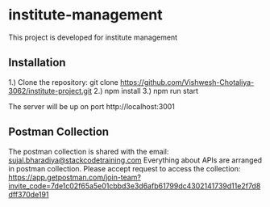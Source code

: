 # institute-management

This project is developed for institute management

## Installation

1.) Clone the repository: git clone https://github.com/Vishwesh-Chotaliya-3062/institute-project.git 
2.) npm install
3.) npm run start

The server will be up on port http://localhost:3001

## Postman Collection

The postman collection is shared with the email: sujal.bharadiya@stackcodetraining.com
Everything about APIs are arranged in postman collection.
Please accept request to access the collection:
https://app.getpostman.com/join-team?invite_code=7de1c02f65a5e01cbbd3e3d6afb61799dc4302141739d11e2f7d8dff370de191
